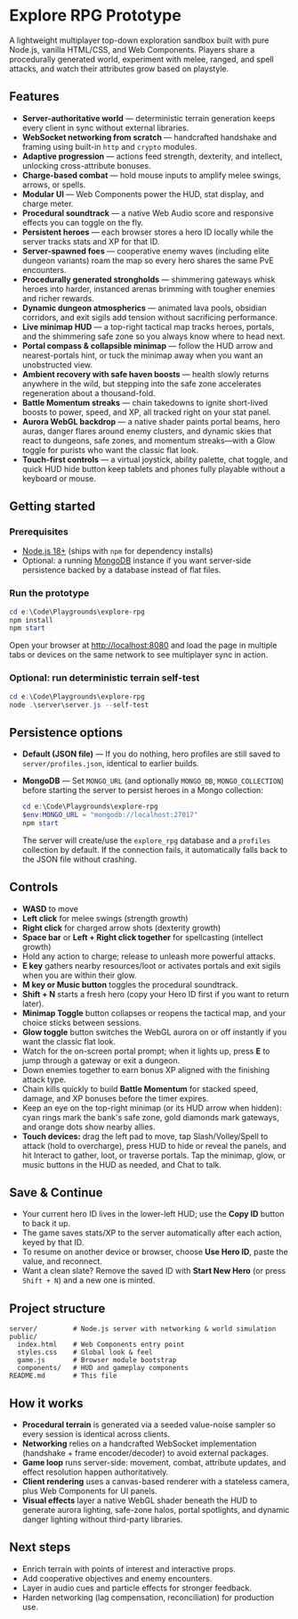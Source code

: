 # Explore RPG Prototype

A lightweight multiplayer top-down exploration sandbox built with pure Node.js, vanilla HTML/CSS, and Web Components. Players share a procedurally generated world, experiment with melee, ranged, and spell attacks, and watch their attributes grow based on playstyle.

## Features

- **Server-authoritative world** &mdash; deterministic terrain generation keeps every client in sync without external libraries.
- **WebSocket networking from scratch** &mdash; handcrafted handshake and framing using built-in `http` and `crypto` modules.
- **Adaptive progression** &mdash; actions feed strength, dexterity, and intellect, unlocking cross-attribute bonuses.
- **Charge-based combat** &mdash; hold mouse inputs to amplify melee swings, arrows, or spells.
- **Modular UI** &mdash; Web Components power the HUD, stat display, and charge meter.
- **Procedural soundtrack** &mdash; a native Web Audio score and responsive effects you can toggle on the fly.
- **Persistent heroes** &mdash; each browser stores a hero ID locally while the server tracks stats and XP for that ID.
- **Server-spawned foes** &mdash; cooperative enemy waves (including elite dungeon variants) roam the map so every hero shares the same PvE encounters.
- **Procedurally generated strongholds** &mdash; shimmering gateways whisk heroes into harder, instanced arenas brimming with tougher enemies and richer rewards.
- **Dynamic dungeon atmospherics** &mdash; animated lava pools, obsidian corridors, and exit sigils add tension without sacrificing performance.
- **Live minimap HUD** &mdash; a top-right tactical map tracks heroes, portals, and the shimmering safe zone so you always know where to head next.
- **Portal compass & collapsible minimap** &mdash; follow the HUD arrow and nearest-portals hint, or tuck the minimap away when you want an unobstructed view.
- **Ambient recovery with safe haven boosts** &mdash; health slowly returns anywhere in the wild, but stepping into the safe zone accelerates regeneration about a thousand-fold.
- **Battle Momentum streaks** &mdash; chain takedowns to ignite short-lived boosts to power, speed, and XP, all tracked right on your stat panel.
- **Aurora WebGL backdrop** &mdash; a native shader paints portal beams, hero auras, danger flares around enemy clusters, and dynamic skies that react to dungeons, safe zones, and momentum streaks—with a Glow toggle for purists who want the classic flat look.
- **Touch-first controls** &mdash; a virtual joystick, ability palette, chat toggle, and quick HUD hide button keep tablets and phones fully playable without a keyboard or mouse.

## Getting started

### Prerequisites

- [Node.js 18+](https://nodejs.org/) (ships with `npm` for dependency installs)
- Optional: a running [MongoDB](https://www.mongodb.com/try/download/community) instance if you want server-side persistence backed by a database instead of flat files.

### Run the prototype

```powershell
cd e:\Code\Playgrounds\explore-rpg
npm install
npm start
```

Open your browser at [http://localhost:8080](http://localhost:8080) and load the page in multiple tabs or devices on the same network to see multiplayer sync in action.

### Optional: run deterministic terrain self-test

```powershell
cd e:\Code\Playgrounds\explore-rpg
node .\server\server.js --self-test
```

## Persistence options

- **Default (JSON file)** &mdash; If you do nothing, hero profiles are still saved to `server/profiles.json`, identical to earlier builds.
- **MongoDB** &mdash; Set `MONGO_URL` (and optionally `MONGO_DB`, `MONGO_COLLECTION`) before starting the server to persist heroes in a Mongo collection:

  ```powershell
  cd e:\Code\Playgrounds\explore-rpg
  $env:MONGO_URL = "mongodb://localhost:27017"
  npm start
  ```

  The server will create/use the `explore_rpg` database and a `profiles` collection by default. If the connection fails, it automatically falls back to the JSON file without crashing.

## Controls

- **WASD** to move
- **Left click** for melee swings (strength growth)
- **Right click** for charged arrow shots (dexterity growth)
- **Space bar** or **Left + Right click together** for spellcasting (intellect growth)
- Hold any action to charge; release to unleash more powerful attacks.
- **E key** gathers nearby resources/loot or activates portals and exit sigils when you are within their glow.
- **M key or Music button** toggles the procedural soundtrack.
- **Shift + N** starts a fresh hero (copy your Hero ID first if you want to return later).
- **Minimap Toggle** button collapses or reopens the tactical map, and your choice sticks between sessions.
- **Glow toggle** button switches the WebGL aurora on or off instantly if you want the classic flat look.
- Watch for the on-screen portal prompt; when it lights up, press **E** to jump through a gateway or exit a dungeon.
- Down enemies together to earn bonus XP aligned with the finishing attack type.
- Chain kills quickly to build **Battle Momentum** for stacked speed, damage, and XP bonuses before the timer expires.
- Keep an eye on the top-right minimap (or its HUD arrow when hidden): cyan rings mark the bank's safe zone, gold diamonds mark gateways, and orange dots show nearby allies.
- **Touch devices:** drag the left pad to move, tap Slash/Volley/Spell to attack (hold to overcharge), press HUD to hide or reveal the panels, and hit Interact to gather, loot, or traverse portals. Tap the minimap, glow, or music buttons in the HUD as needed, and Chat to talk.

## Save & Continue

- Your current hero ID lives in the lower-left HUD; use the **Copy ID** button to back it up.
- The game saves stats/XP to the server automatically after each action, keyed by that ID.
- To resume on another device or browser, choose **Use Hero ID**, paste the value, and reconnect.
- Want a clean slate? Remove the saved ID with **Start New Hero** (or press `Shift + N`) and a new one is minted.

## Project structure

```
server/         # Node.js server with networking & world simulation
public/
  index.html    # Web Components entry point
  styles.css    # Global look & feel
  game.js       # Browser module bootstrap
  components/   # HUD and gameplay components
README.md       # This file
```

## How it works

- **Procedural terrain** is generated via a seeded value-noise sampler so every session is identical across clients.
- **Networking** relies on a handcrafted WebSocket implementation (handshake + frame encoder/decoder) to avoid external packages.
- **Game loop** runs server-side: movement, combat, attribute updates, and effect resolution happen authoritatively.
- **Client rendering** uses a canvas-based renderer with a stateless camera, plus Web Components for UI panels.
- **Visual effects** layer a native WebGL shader beneath the HUD to generate aurora lighting, safe-zone halos, portal spotlights, and dynamic danger lighting without third-party libraries.

## Next steps

- Enrich terrain with points of interest and interactive props.
- Add cooperative objectives and enemy encounters.
- Layer in audio cues and particle effects for stronger feedback.
- Harden networking (lag compensation, reconciliation) for production use.
